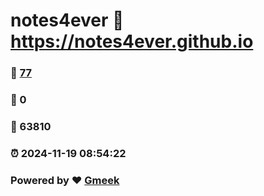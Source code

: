 # notes4ever :link: https://notes4ever.github.io 
### :page_facing_up: [77](https://notes4ever.github.io/tag.html) 
### :speech_balloon: 0 
### :hibiscus: 63810 
### :alarm_clock: 2024-11-19 08:54:22 
### Powered by :heart: [Gmeek](https://github.com/Meekdai/Gmeek)
